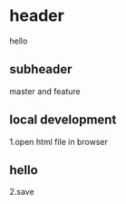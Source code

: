 
# header

hello

## subheader

master and feature


## local development

1.open html file in browser


## hello 

2.save 


